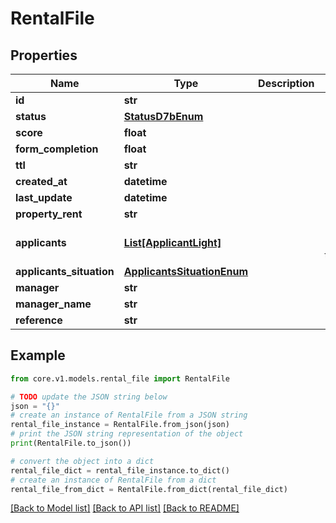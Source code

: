 # RentalFile


## Properties

Name | Type | Description | Notes
------------ | ------------- | ------------- | -------------
**id** | **str** |  | 
**status** | [**StatusD7bEnum**](StatusD7bEnum.md) |  | 
**score** | **float** |  | [optional] 
**form_completion** | **float** |  | [optional] 
**ttl** | **str** |  | [optional] 
**created_at** | **datetime** |  | 
**last_update** | **datetime** |  | 
**property_rent** | **str** |  | [optional] 
**applicants** | [**List[ApplicantLight]**](ApplicantLight.md) |  | [optional] [default to []]
**applicants_situation** | [**ApplicantsSituationEnum**](ApplicantsSituationEnum.md) |  | [optional] 
**manager** | **str** |  | [optional] 
**manager_name** | **str** |  | [optional] 
**reference** | **str** |  | [optional] 

## Example

```python
from core.v1.models.rental_file import RentalFile

# TODO update the JSON string below
json = "{}"
# create an instance of RentalFile from a JSON string
rental_file_instance = RentalFile.from_json(json)
# print the JSON string representation of the object
print(RentalFile.to_json())

# convert the object into a dict
rental_file_dict = rental_file_instance.to_dict()
# create an instance of RentalFile from a dict
rental_file_from_dict = RentalFile.from_dict(rental_file_dict)
```
[[Back to Model list]](../README.md#documentation-for-models) [[Back to API list]](../README.md#documentation-for-api-endpoints) [[Back to README]](../README.md)



